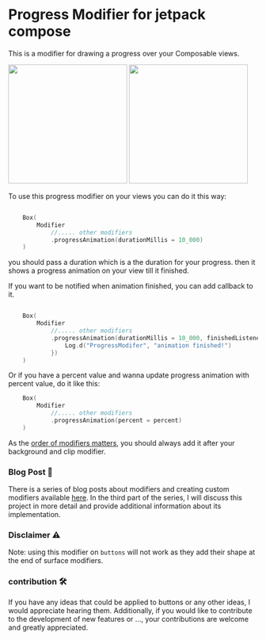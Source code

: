 # Progress Modifier for jetpack compose
This is a modifier for drawing a progress over your Composable views.


<img src="https://user-images.githubusercontent.com/31126059/224983077-3464497b-d27b-4c4a-8946-c9e0a0faf3a1.gif"  width="240"> <img src="https://user-images.githubusercontent.com/31126059/224983088-39ded85a-53bc-4bc2-bc39-e74739b260d0.gif"  width="240">


To use this progress modifier on your views you can do it this way:
```kotlin 

    Box(
        Modifier
            //..... other modifiers 
            .progressAnimation(durationMillis = 10_000)
    )

```
you should pass a duration which is a the duration for your progress. then it shows a progress animation on your view till it finished.


If you want to be notified when animation finished, you can add callback to it.
```kotlin 

    Box(
        Modifier
            //..... other modifiers 
            .progressAnimation(durationMillis = 10_000, finishedListener = {
                Log.d("ProgressModifer", "animation finished!")
            })
    )
```

Or if you have a percent value and wanna update progress animation with percent value, do it like this:
```kotlin
    Box(
        Modifier
            //..... other modifiers 
            .progressAnimation(percent = percent)
    )
```

As the [order of modifiers matters](https://developer.android.com/jetpack/compose/modifiers#order-modifier-matters), you should always add it after your background and clip modifier. 

### Blog Post 📝
There is a series of blog posts about modifiers and creating custom modifiers available [here](https://medium.com/@nasrabadiam/an-introduction-to-create-custom-modifiers-in-jetpack-compose-part-1-modifiers-basics-9868d315d3dc). In the third part of the series, I will discuss this project in more detail and provide additional information about its implementation.

### Disclaimer ⚠️
Note: using this modifier on `buttons` will not work as they add their shape at the end of surface modifiers. 

### contribution 🛠️
If you have any ideas that could be applied to buttons or any other ideas, I would appreciate hearing them. Additionally, if you would like to contribute to the development of new features or ..., your contributions are welcome and greatly appreciated.
